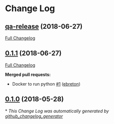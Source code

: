 # Change Log

## [qa-release](https://github.com/ebreton/release-maker/tree/qa-release) (2018-06-27)
[Full Changelog](https://github.com/ebreton/release-maker/compare/0.1.1...qa-release)

## [0.1.1](https://github.com/ebreton/release-maker/tree/0.1.1) (2018-06-27)
[Full Changelog](https://github.com/ebreton/release-maker/compare/0.1.0...0.1.1)

**Merged pull requests:**

- Docker to run python [\#1](https://github.com/ebreton/release-maker/pull/1) ([ebreton](https://github.com/ebreton))

## [0.1.0](https://github.com/ebreton/release-maker/tree/0.1.0) (2018-05-28)


\* *This Change Log was automatically generated by [github_changelog_generator](https://github.com/skywinder/Github-Changelog-Generator)*